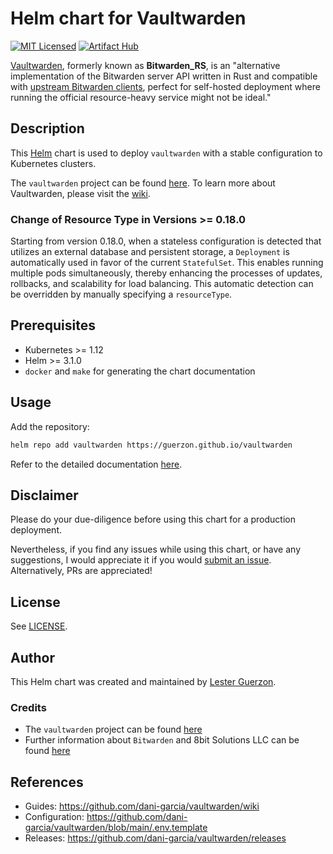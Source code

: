 # Helm chart for Vaultwarden

[![MIT Licensed](https://img.shields.io/github/license/guerzon/vaultwarden)](https://github.com/guerzon/vaultwarden/blob/main/LICENSE)
[![Artifact Hub](https://img.shields.io/endpoint?url=https://artifacthub.io/badge/repository/vaultwarden)](https://artifacthub.io/packages/search?repo=vaultwarden)

[Vaultwarden](https://github.com/dani-garcia/vaultwarden), formerly known as **Bitwarden_RS**, is an "alternative implementation of the Bitwarden server API written in Rust and compatible with [upstream Bitwarden clients](https://bitwarden.com/download/), perfect for self-hosted deployment where running the official resource-heavy service might not be ideal."

## Description

This [Helm](https://helm.sh/docs/) chart is used to deploy `vaultwarden` with a stable configuration to Kubernetes clusters.

The `vaultwarden` project can be found [here](https://github.com/dani-garcia/vaultwarden). To learn more about Vaultwarden, please visit the [wiki](https://github.com/dani-garcia/vaultwarden/wiki).

### Change of Resource Type in Versions >= 0.18.0

Starting from version 0.18.0, when a stateless configuration is detected that utilizes an external database and persistent storage, a `Deployment` is automatically used in favor of the current `StatefulSet`. This enables running multiple pods simultaneously, thereby enhancing the processes of updates, rollbacks, and scalability for load balancing. This automatic detection can be overridden by manually specifying a `resourceType`.

## Prerequisites

- Kubernetes >= 1.12
- Helm >= 3.1.0
- `docker` and `make` for generating the chart documentation

## Usage

Add the repository:

```bash
helm repo add vaultwarden https://guerzon.github.io/vaultwarden
```

Refer to the detailed documentation [here](./charts/vaultwarden/README.md).

## Disclaimer

Please do your due-diligence before using this chart for a production deployment.

Nevertheless, if you find any issues while using this chart, or have any suggestions, I would appreciate it if you would [submit an issue](https://github.com/guerzon/vaultwarden/issues/new). Alternatively, PRs are appreciated!

## License

See [LICENSE](./LICENSE).

## Author

This Helm chart was created and maintained by [Lester Guerzon](https://medium.com/@sreafterhours).

### Credits

- The `vaultwarden` project can be found [here](https://github.com/dani-garcia/vaultwarden)
- Further information about `Bitwarden` and 8bit Solutions LLC can be found [here](https://bitwarden.com/)

## References

- Guides: <https://github.com/dani-garcia/vaultwarden/wiki>
- Configuration: <https://github.com/dani-garcia/vaultwarden/blob/main/.env.template>
- Releases: <https://github.com/dani-garcia/vaultwarden/releases>
